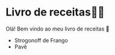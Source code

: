 # Livro de receitas:woman_cook:

Olá! Bem vindo ao meu livro de receitas :wave:

* Strogonoff de Frango
* Pavê

